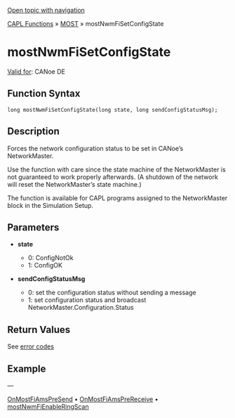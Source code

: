 [Open topic with navigation](../../../../../CANoeDEFamily.htm#Topics/CAPLFunctions/MOST/Functions/CAPLfunctionMOSTNwmFiSetConfigState.md)

[CAPL Functions](../../CAPLfunctions.md) » [MOST](../CAPLfunctionsMOSTOverview.md) » mostNwmFiSetConfigState

# mostNwmFiSetConfigState

[Valid for](../../../Shared/FeatureAvailability.md): CANoe DE

## Function Syntax

```plaintext
long mostNwmFiSetConfigState(long state, long sendConfigStatusMsg);
```

## Description

Forces the network configuration status to be set in CANoe’s NetworkMaster.

Use the function with care since the state machine of the NetworkMaster is not guaranteed to work properly afterwards. (A shutdown of the network will reset the NetworkMaster’s state machine.)

The function is available for CAPL programs assigned to the NetworkMaster block in the Simulation Setup.

## Parameters

- **state**  
  - 0: ConfigNotOk
  - 1: ConfigOK

- **sendConfigStatusMsg**  
  - 0: set the configuration status without sending a message
  - 1: set configuration status and broadcast NetworkMaster.Configuration.Status

## Return Values

See [error codes](../CAPLfunctionsMOSTErrorCodes.md)

## Example

—

[OnMostFiAmsPreSend](../EventProcedures/CAPLfunctionOnMOSTFiAmsPreSend.md) • [OnMostFiAmsPreReceive](../EventProcedures/CAPLfunctionOnMOSTFiAmsPreReceive.md) • [mostNwmFiEnableRingScan](CAPLfunctionMOSTNwmFiEnableRingScan.md)
